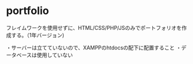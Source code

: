 # portfolio
フレイムワークを使用せずに、HTML/CSS/PHP/JSのみでポートフォリオを作成する。（1年バージョン)

・サーバーは立てていないので、XAMPPのhtdocsの配下に配置すること
・データベースは使用していない
